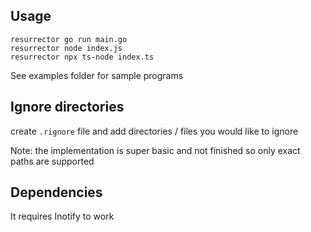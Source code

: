 ## Usage

```
resurrector go run main.go
resurrector node index.js
resurrector npx ts-node index.ts
```

See examples folder for sample programs

## Ignore directories
create `.rignore` file and add directories / files you would like to ignore

Note: the implementation is super basic and not finished so only exact paths are supported

## Dependencies

It requires Inotify to work